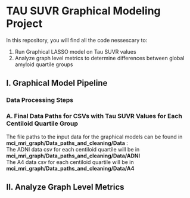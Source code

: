 # TAU SUVR Graphical Modeling Project 
In this repository, you will find all the code nessescary to:  
1. Run Graphical LASSO model on Tau SUVR values 
2. Analyze graph level metrics to determine differences between global amyloid quartile groups 

## I. Graphical Model Pipeline 

### Data Processing Steps 





### A. Final Data Paths for CSVs with Tau SUVR Values for Each Centiloid Quartile Group
The file paths to the input data for the graphical models can be found in **mci_mri_graph/Data_paths_and_cleaning/Data** :  <br>
The ADNI data csv for each centiloid quartile will be in **mci_mri_graph/Data_paths_and_cleaning/Data/ADNI**   <br>
The A4 data csv for each centiloid quartile will be in **mci_mri_graph/Data_paths_and_cleaning/Data/A4**  <br>
## II. Analyze Graph Level Metrics 


